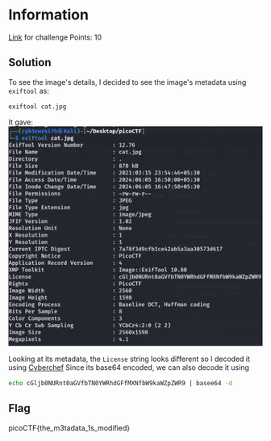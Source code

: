 # Information
[Link](https://play.picoctf.org/practice?category=4&page=1) for challenge
Points: 10

## Solution
To see the image's details, I decided to see the image's metadata using `exiftool` as:
```bash
exiftool cat.jpg
```
It gave: 
  ![Information](Images/Information.png)
  
Looking at its metadata, the `License` string looks different so I decoded it using [Cyberchef](cyberchef.org)
Since its base64 encoded, we can also decode it using
```bash
echo cGljb0NURnt0aGVfbTN0YWRhdGFfMXNfbW9kaWZpZWR9 | basee64 -d
```
## Flag
picoCTF{the_m3tadata_1s_modified} 
